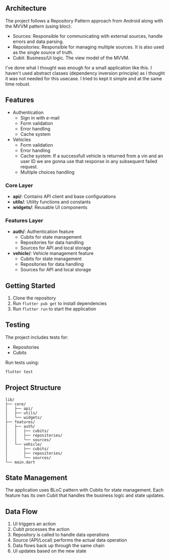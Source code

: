 ## Architecture

The project follows a Repository Pattern approach from Android along with the MVVM pattern (using bloc):

- Sources: Responsible for communicating with external sources, handle errors and data parsing.
- Repositories: Responsible for managing multiple sources. It is also used as the single source of truth.
- Cubit: Business/Ui logic. The view model of the MVVM.

I've done what I thought was enough for a small application like this. I haven't used abstract classes (dependency inversion principle) as I thought it was not needed for this usecase. I tried to kept it simple and at the same time robust.

## Features
- Authentication
  - Sign in with e-mail 
  - Form validation
  - Error handling
  - Cache system
- Vehicles
  - Form validation
  - Error handling
  - Cache system: If a successfull vehicle is returned from a vin and an user ID we are gonna use that response in any subsequent failed request.
  - Multiple choices handling

### Core Layer
- **api/**: Contains API client and base configurations
- **utils/**: Utility functions and constants
- **widgets/**: Reusable UI components

### Features Layer
- **auth/**: Authentication feature
  - Cubits for state management
  - Repositories for data handling
  - Sources for API and local storage
- **vehicle/**: Vehicle management feature
  - Cubits for state management
  - Repositories for data handling
  - Sources for API and local storage


## Getting Started

1. Clone the repository
2. Run `flutter pub get` to install dependencies
3. Run `flutter run` to start the application

## Testing

The project includes tests for:
- Repositories
- Cubits

Run tests using:
```bash
flutter test
```

## Project Structure

```
lib/
├── core/
│   ├── api/
│   ├── utils/
│   └── widgets/
├── features/
│   ├── auth/
│   │   ├── cubits/
│   │   ├── repositories/
│   │   └── sources/
│   └── vehicle/
│       ├── cubits/
│       ├── repositories/
│       └── sources/
└── main.dart
```

## State Management

The application uses BLoC pattern with Cubits for state management. Each feature has its own Cubit that handles the business logic and state updates.

## Data Flow

1. UI triggers an action
2. Cubit processes the action
3. Repository is called to handle data operations
4. Source (API/Local) performs the actual data operation
5. Data flows back up through the same chain
6. UI updates based on the new state
